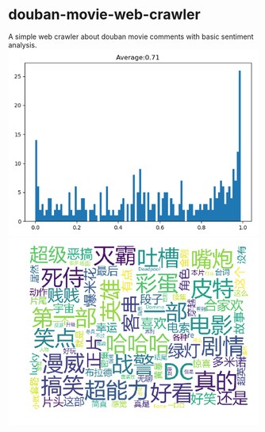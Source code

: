 # douban-movie-web-crawler
A simple web crawler about douban movie comments with basic sentiment analysis.
![avatar](https://github.com/Cylkal/douban-movie-web-crawler/blob/master/Results/myplot.png?raw=true)
![avatar](https://github.com/Cylkal/douban-movie-web-crawler/blob/master/Results/词云.png?raw=true)

